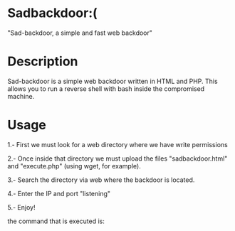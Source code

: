 # Sadbackdoor:(

"Sad-backdoor, a simple and fast web backdoor"

# Description

Sad-backdoor is a simple web backdoor written in HTML and PHP.
This allows you to run a reverse shell with bash inside the compromised machine.

# Usage

1.- First we must look for a web directory where we have write permissions

2.- Once inside that directory we must upload the files "sadbackdoor.html" and "execute.php" (using wget, for example).

3.- Search the directory via web where the backdoor is located.

4.- Enter the IP and port "listening"

5.- Enjoy!

the command that is executed is:



